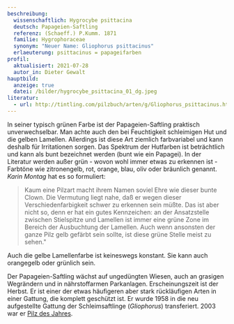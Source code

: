 ```yaml
---
beschreibung:
  wissenschaftlich: Hygrocybe psittacina
  deutsch: Papageien-Saftling
  referenz: (Schaeff.) P.Kumm. 1871
  familie: Hygrophoraceae
  synonym: "Neuer Name: Gliophorus psittacinus"
  erlaeuterung: psittacinus = papageifarben
profil:
  aktualisiert: 2021-07-28
  autor_in: Dieter Gewalt
hauptbild:
  anzeige: true
  datei: /bilder/hygrocybe_psittacina_01_dg.jpeg
literatur:
  - url: http://tintling.com/pilzbuch/arten/g/Gliophorus_psittacinus.html
---
```

In seiner typisch grünen Farbe ist der Papageien-Saftling praktisch unverwechselbar. Man achte auch den bei Feuchtigkeit schleimigen Hut und die gelben Lamellen. Allerdings ist diese Art ziemlich farbvariabel und kann deshalb für Irritationen sorgen. Das Spektrum der Hutfarben ist beträchtlich und kann als bunt bezeichnet werden (bunt wie ein Papagei). In der Literatur werden außer grün - wovon wohl immer etwas zu erkennen ist - Farbtöne wie zitronengelb, rot, orange, blau, oliv oder bräunlich genannt. *Karin Montag* hat es so formuliert:

> Kaum eine Pilzart macht ihrem Namen soviel Ehre wie dieser bunte Clown. Die Vermutung liegt nahe, daß er wegen dieser Verschiedenfarbigkeit schwer zu erkennen sein müßte. Das ist aber nicht so, denn er hat ein gutes Kennzeichen: an der Ansatzstelle zwischen Stielspitze und Lamellen ist immer eine grüne Zone im Bereich der Ausbuchtung der Lamellen. Auch wenn ansonsten der ganze Pilz gelb gefärbt sein sollte, ist diese grüne Stelle meist zu sehen."

Auch die gelbe Lamellenfarbe ist keineswegs konstant. Sie kann auch orangegelb oder grünlich sein.

Der Papageien-Saftling wächst auf ungedüngten Wiesen, auch an grasigen Wegrändern und in nährstoffarmen Parkanlagen. Erscheinungszeit ist der Herbst. Er ist einer der etwas häufigeren aber stark rückläufigen Arten in einer Gattung, die komplett geschützt ist. Er wurde 1958 in die neu aufgestellte Gattung der Schleimsaftlinge (*Gliophorus*) transferiert. 2003 war er [Pilz des Jahres](https://www.dgfm-ev.de/pilz-des-jahres/2003-papageigruener-saftling).